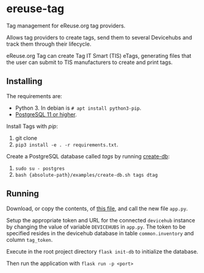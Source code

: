 # ereuse-tag
Tag management for eReuse.org tag providers.

Allows tag providers to create tags, send them to several Devicehubs and
track them through their lifecycle.

eReuse.org Tag can create Tag IT Smart (TIS) eTags, generating files that
the user can submit to TIS manufacturers to create and print tags.

## Installing
The requirements are:

- Python 3. In debian is `# apt install python3-pip`.
- [PostgreSQL 11 or higher](https://www.postgresql.org/download/).

Install Tags with *pip*:

1. git clone
3. `pip3 install -e . -r requirements.txt`.

Create a PostgreSQL database called *tags* by running
[create-db](examples/create-db.sh):

1. `sudo su - postgres`
2. `bash {absolute-path}/examples/create-db.sh tags dtag`

## Running
Download, or copy the contents, of [this file](examples/app.py), and
call the new file ``app.py``.

Setup the appropriate token and URL for the connected `devicehub` instance by changing
the value of variable `DEVICEHUBS` in `app.py`.
The token to be specified resides in the devicehub database in table `common.inventory` and column
`tag_token`.

Execute in the root project directory ``flask init-db`` to initialize the database.

Then run the application with `flask run -p <port>`

